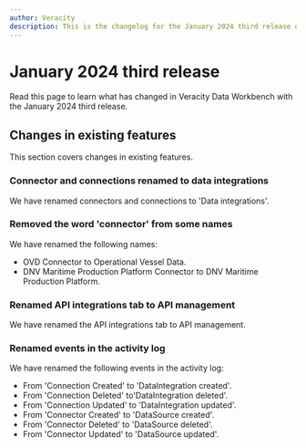 ```yaml
---
author: Veracity
description: This is the changelog for the January 2024 third release of Data Workbench.
---
```


# January 2024 third release

Read this page to learn what has changed in Veracity Data Workbench with the January 2024 third release.

## Changes in existing features
This section covers changes in existing features.

### Connector and connections renamed to data integrations
We have renamed connectors and connections to 'Data integrations'. 

### Removed the word 'connector' from some names
We have renamed the following names:
* OVD Connector to Operational Vessel Data.
* DNV Maritime Production Platform Connector to DNV Maritime Production Platform.

### Renamed API integrations tab to API management
We have renamed the API integrations tab to API management.

### Renamed events in the activity log
We have renamed the following events in the activity log:

* From 'Connection Created' to 'DataIntegration created'.
* From 'Connection Deleted' to'DataIntegration deleted'.
* From 'Connection Updated' to 'DataIntegration updated'.
* From 'Connector Created' to 'DataSource created'.
* From 'Connector Deleted' to 'DataSource deleted'.
* From 'Connector Updated' to 'DataSource updated'.